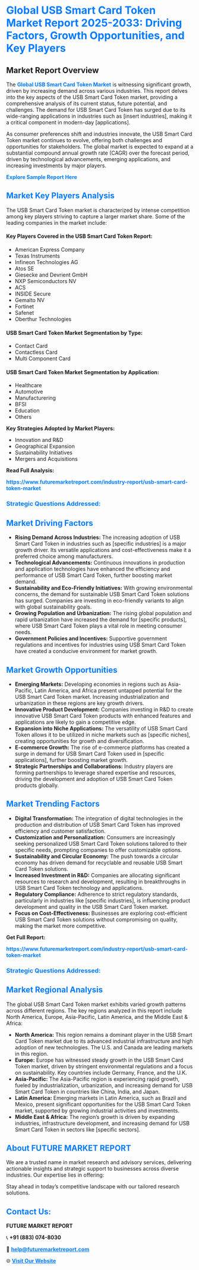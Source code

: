 <h1 style="color: #007BFF;">Global USB Smart Card Token Market Report 2025-2033: Driving Factors, Growth Opportunities, and Key Players</h1>

<section id="overview">
<h2>Market Report Overview</h2>
<p>The <a href="https://www.futuremarketreport.com/industry-report/usb-smart-card-token-market" style="color: #007BFF; text-decoration: none;"><strong>Global USB Smart Card Token Market</strong></a> is witnessing significant growth, driven by increasing demand across various industries. This report delves into the key aspects of the USB Smart Card Token market, providing a comprehensive analysis of its current status, future potential, and challenges. The demand for USB Smart Card Token has surged due to its wide-ranging applications in industries such as [insert industries], making it a critical component in modern-day [applications].</p>
<p>As consumer preferences shift and industries innovate, the USB Smart Card Token market continues to evolve, offering both challenges and opportunities for stakeholders. The global market is expected to expand at a substantial compound annual growth rate (CAGR) over the forecast period, driven by technological advancements, emerging applications, and increasing investments by major players.</p>
</section>

<section id="overview">
<p><a href="https://www.futuremarketreport.com/request-sample/reportId=76566" style="color: #007BFF; text-decoration: none;"><strong>Explore Sample Report Here</strong></a></p>
</section>

<section id="key-players">
<h2 style="color: #007BFF;">Market Key Players Analysis</h2>
<p>The USB Smart Card Token market is characterized by intense competition among key players striving to capture a larger market share. Some of the leading companies in the market include:</p>
<h4>Key Players Covered in the USB Smart Card Token Report:</h4>
<ul><li>American Express Company</li><li>Texas Instruments</li><li>Infineon Technologies AG</li><li>Atos SE</li><li>Giesecke and Devrient GmbH</li><li>NXP Semiconductors NV</li><li>ACS</li><li>INSIDE Secure</li><li>Gemalto NV</li><li>Fortinet</li><li>Safenet</li><li>Oberthur Technologies</li></ul>
<h4>USB Smart Card Token Market Segmentation by Type:</h4>
<ul><li>Contact Card</li><li>Contactless Card</li><li>Multi Component Card</li></ul>

<h4>USB Smart Card Token Market Segmentation by Application:</h4>
<ul><li>Healthcare</li><li>Automotive</li><li>Manufacturering</li><li>BFSI</li><li>Education</li><li>Others</li></ul>
<p><strong>Key Strategies Adopted by Market Players:</strong></p>
<ul>
<li>Innovation and R&D</li>
<li>Geographical Expansion</li>
<li>Sustainability Initiatives</li>
<li>Mergers and Acquisitions</li>
</ul>
</section>

<section>
<p><strong>Read Full Analysis: </strong></p><a href="https://www.futuremarketreport.com/industry-report/usb-smart-card-token-market" style="color: #007BFF; text-decoration: none;"><strong>https://www.futuremarketreport.com/industry-report/usb-smart-card-token-market</strong></a>
<h3 style="color: #007BFF;">Strategic Questions Addressed:</h3>
</section>

<section id="driving-factors">
<h2 style="color: #007BFF;">Market Driving Factors</h2>
<ul>
<li><strong>Rising Demand Across Industries:</strong> The increasing adoption of USB Smart Card Token in industries such as [specific industries] is a major growth driver. Its versatile applications and cost-effectiveness make it a preferred choice among manufacturers.</li>
<li><strong>Technological Advancements:</strong> Continuous innovations in production and application technologies have enhanced the efficiency and performance of USB Smart Card Token, further boosting market demand.</li>
<li><strong>Sustainability and Eco-Friendly Initiatives:</strong> With growing environmental concerns, the demand for sustainable USB Smart Card Token solutions has surged. Companies are investing in eco-friendly variants to align with global sustainability goals.</li>
<li><strong>Growing Population and Urbanization:</strong> The rising global population and rapid urbanization have increased the demand for [specific products], where USB Smart Card Token plays a vital role in meeting consumer needs.</li>
<li><strong>Government Policies and Incentives:</strong> Supportive government regulations and incentives for industries using USB Smart Card Token have created a conducive environment for market growth.</li>
</ul>
</section>

<section id="growth-opportunities">
<h2 style="color: #007BFF;">Market Growth Opportunities</h2>
<ul>
<li><strong>Emerging Markets:</strong> Developing economies in regions such as Asia-Pacific, Latin America, and Africa present untapped potential for the USB Smart Card Token market. Increasing industrialization and urbanization in these regions are key growth drivers.</li>
<li><strong>Innovative Product Development:</strong> Companies investing in R&D to create innovative USB Smart Card Token products with enhanced features and applications are likely to gain a competitive edge.</li>
<li><strong>Expansion into Niche Applications:</strong> The versatility of USB Smart Card Token allows it to be utilized in niche markets such as [specific niches], creating opportunities for growth and diversification.</li>
<li><strong>E-commerce Growth:</strong> The rise of e-commerce platforms has created a surge in demand for USB Smart Card Token used in [specific applications], further boosting market growth.</li>
<li><strong>Strategic Partnerships and Collaborations:</strong> Industry players are forming partnerships to leverage shared expertise and resources, driving the development and adoption of USB Smart Card Token products globally.</li>
</ul>
</section>

<section id="trending-factors">
<h2 style="color: #007BFF;">Market Trending Factors</h2>
<ul>
<li><strong>Digital Transformation:</strong> The integration of digital technologies in the production and distribution of USB Smart Card Token has improved efficiency and customer satisfaction.</li>
<li><strong>Customization and Personalization:</strong> Consumers are increasingly seeking personalized USB Smart Card Token solutions tailored to their specific needs, prompting companies to offer customizable options.</li>
<li><strong>Sustainability and Circular Economy:</strong> The push towards a circular economy has driven demand for recyclable and reusable USB Smart Card Token solutions.</li>
<li><strong>Increased Investment in R&D:</strong> Companies are allocating significant resources to research and development, resulting in breakthroughs in USB Smart Card Token technology and applications.</li>
<li><strong>Regulatory Compliance:</strong> Adherence to strict regulatory standards, particularly in industries like [specific industries], is influencing product development and quality in the USB Smart Card Token market.</li>
<li><strong>Focus on Cost-Effectiveness:</strong> Businesses are exploring cost-efficient USB Smart Card Token solutions without compromising on quality, making the market more competitive.</li>
</ul>
</section>

<section>
<p><strong>Get Full Report: </strong></p><a href="https://www.futuremarketreport.com/industry-report/usb-smart-card-token-market" style="color: #007BFF; text-decoration: none;"><strong>https://www.futuremarketreport.com/industry-report/usb-smart-card-token-market</strong></a>
<h3 style="color: #007BFF;">Strategic Questions Addressed:</h3>
</section>


<section id="regional-analysis">
<h2 style="color: #007BFF;">Market Regional Analysis</h2>
<p>The global USB Smart Card Token market exhibits varied growth patterns across different regions. The key regions analyzed in this report include North America, Europe, Asia-Pacific, Latin America, and the Middle East & Africa:</p>
<ul>
<li><strong>North America:</strong> This region remains a dominant player in the USB Smart Card Token market due to its advanced industrial infrastructure and high adoption of new technologies. The U.S. and Canada are leading markets in this region.</li>
<li><strong>Europe:</strong> Europe has witnessed steady growth in the USB Smart Card Token market, driven by stringent environmental regulations and a focus on sustainability. Key countries include Germany, France, and the U.K.</li>
<li><strong>Asia-Pacific:</strong> The Asia-Pacific region is experiencing rapid growth, fueled by industrialization, urbanization, and increasing demand for USB Smart Card Token in countries like China, India, and Japan.</li>
<li><strong>Latin America:</strong> Emerging markets in Latin America, such as Brazil and Mexico, present significant opportunities for the USB Smart Card Token market, supported by growing industrial activities and investments.</li>
<li><strong>Middle East & Africa:</strong> The region’s growth is driven by expanding industries, infrastructure development, and increasing demand for USB Smart Card Token in sectors like [specific sectors].</li>
</ul>
</section>

<footer>
<h2 style="color: #007BFF;">About FUTURE MARKET REPORT</h2>
<p>We are a trusted name in market research and advisory services, delivering actionable insights and strategic support to businesses across diverse industries. Our expertise lies in offering:</p>

<p>Stay ahead in today’s competitive landscape with our tailored research solutions.</p>

<h2 style="color: #007BFF;">Contact Us:</h2>
<p><strong>FUTURE MARKET REPORT</strong></p>
<p>📞 <strong>+91 (883) 074-8030</strong></p>
<p>📧 <strong><a href="mailto:help@futuremarketreport.com" style="color: #007BFF;">help@futuremarketreport.com</a></strong></p>
<p>🌐 <strong><a href="https://www.futuremarketreport.com/" style="color: #007BFF;">Visit Our Website</a></strong></p>
</footer>